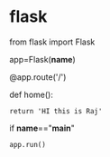 # flask
from flask import Flask

app=Flask(__name__)

@app.route('/')

def home():

    return 'HI this is Raj'

if __name__=="__main__"

    app.run()
